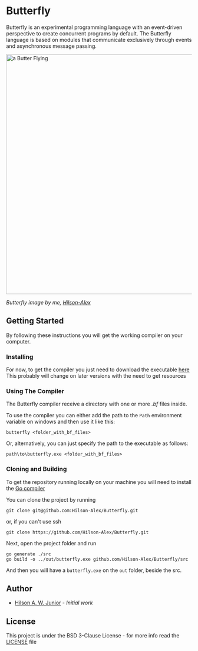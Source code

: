# Butterfly

Butterfly is an experimental programming language with an event-driven perspective to create concurrent programs by 
default. The Butterfly language is based on modules that communicate exclusively through events and asynchronous message 
passing.

<a href="https://drive.google.com/uc?export=view&id=1vI3_UjFAzELrp2uUPGPjE3CK-NpqgJeN">
  <img src="https://drive.google.com/uc?export=view&id=1vI3_UjFAzELrp2uUPGPjE3CK-NpqgJeN" style="width: 650px; max-width: 100%; height: auto"  alt="a Butter Flying"/>
</a>

*Butterfly image by me, [Hilson-Alex]*

## Getting Started

By following these instructions you will get the working compiler on your computer. 

### Installing

For now, to get the compiler you just need to download the executable [here](https://github.com/Hilson-Alex/Butterfly/releases/tag/0.1.0)
This probably will change on later versions with the need to get resources

### Using The Compiler

The Butterfly compiler receive a directory with one or more *.bf* files inside.

To use the compiler you can either add the path to the `Path` environment
variable on windows and then use it like this: 

```shell
butterfly <folder_with_bf_files>
```

Or, alternatively, you can just specify the path to the executable as follows:

```shell
path\to\butterfly.exe <folder_with_bf_files>
```

### Cloning and Building

To get the repository running locally on your machine you will need to install the [Go compiler](https://go.dev/dl/)

You can clone the project by running

```shell
git clone git@github.com:Hilson-Alex/Butterfly.git
```

or, if you can't use ssh

```shell
git clone https://github.com/Hilson-Alex/Butterfly.git
```

Next, open the project folder and run

```shell
go generate ./src
go build -o ../out/butterfly.exe github.com/Hilson-Alex/Butterfly/src
```

And then you will have a `butterfly.exe` on the `out` folder, beside the src. 

## Author

- [Hilson A. W. Junior][Hilson-Alex] - *Initial work*

## License

This project is under the BSD 3-Clause License - for more info read the [LICENSE](LICENSE) file

[Hilson-Alex]: https://github.com/Hilson-Alex
